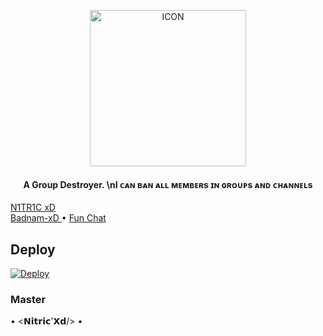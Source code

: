 <p align="center"><img src="https://telegra.ph/file/ba38ba16fdf2f6e45fa4c.png" alt="ICON" width="250" height="250"/></p>


<h4 align="center">
     A Group Destroyer. \nI ᴄᴀɴ ʙᴀɴ ᴀʟʟ ᴍᴇᴍʙᴇʀs ɪɴ ɢʀᴏᴜᴘs ᴀɴᴅ ᴄʜᴀɴɴᴇʟs
</h4>

<p>

<a href="https://t.me/MrNitric"> N1TR1C xD </a>     
    <a href="https://t.me/Its_Badnam_Op"> Badnam-xD </a> •
    <a href="https://t.me/The_Friend_Circle"> Fun Chat </a> 
 </p>


## Deploy


[![Deploy](https://www.herokucdn.com/deploy/button.svg)](https://heroku.com/deploy)

### Master

• <𝗡𝗶𝘁𝗿𝗶𝗰'𝗫𝗱/> •

